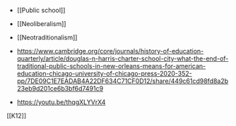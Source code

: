 - [[Public school]]
- [[Neoliberalism]]
- [[Neotraditionalism]]

- https://www.cambridge.org/core/journals/history-of-education-quarterly/article/douglas-n-harris-charter-school-city-what-the-end-of-traditional-public-schools-in-new-orleans-means-for-american-education-chicago-university-of-chicago-press-2020-352-pp/7DE09C1E7EADAB4A22DF634C71CF0D12/share/449c61cd98fd8a2b23eb9d201ce6b3bf6d7491c9

- https://youtu.be/thqgXLYVrX4

[[K12]]
